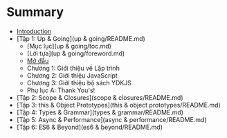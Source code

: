 # Summary

* [Introduction](README.md)
* [Tập 1: Up & Going](up & going/README.md)
   * [Mục lục](up & going/toc.md)
   * [Lời tựa](up & going/foreword.md)
   * [Mở đầu](preface.md)
   * Chương 1: Giới thiệu về Lập trình
   * Chương 2: Giới thiệu JavaScript
   * Chương 3: Giới thiệu bộ sách YDKJS
   * Phụ lục A: Thank You's!
* [Tập 2: Scope & Closures](scope & closures/README.md)
* [Tập 3: this & Object Prototypes](this & object prototypes/README.md)
* [Tập 4: Types & Grammar](types & grammar/README.md)
* [Tập 5: Async & Performance](async & performance/README.md)
* [Tập 6: ES6 & Beyond](es6 & beyond/README.md)

